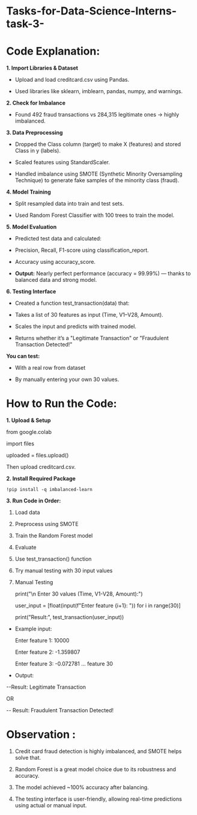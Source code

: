 # Tasks-for-Data-Science-Interns-task-3-

# **Code Explanation:**
 
 **1. Import Libraries & Dataset**
- Upload and load creditcard.csv using Pandas.

- Used libraries like sklearn, imblearn, pandas, numpy, and warnings.

 **2. Check for Imbalance**
- Found 492 fraud transactions vs 284,315 legitimate ones → highly imbalanced.

 **3. Data Preprocessing**
- Dropped the Class column (target) to make X (features) and stored Class in y (labels).

- Scaled features using StandardScaler.

- Handled imbalance using SMOTE (Synthetic Minority Oversampling Technique) to generate fake samples of the minority class (fraud).

**4. Model Training**
- Split resampled data into train and test sets.

- Used Random Forest Classifier with 100 trees to train the model.

 **5. Model Evaluation**
- Predicted test data and calculated:

- Precision, Recall, F1-score using classification_report.

- Accuracy using accuracy_score.

- **Output:** Nearly perfect performance (accuracy = 99.99%) — thanks to balanced data and strong model.

**6. Testing Interface**

- Created a function test_transaction(data) that:

- Takes a list of 30 features as input (Time, V1–V28, Amount).

- Scales the input and predicts with trained model.

- Returns whether it’s a "Legitimate Transaction" or "Fraudulent Transaction Detected!"

**You can test:**

- With a real row from dataset

- By manually entering your own 30 values.

# **How to Run the Code:**
 
**1. Upload & Setup**

   from google.colab
   
   import files
   
   uploaded = files.upload()
   
Then upload creditcard.csv.

**2. Install Required Package**

    !pip install -q imbalanced-learn

**3. Run Code in Order:**

1. Load data

2. Preprocess using SMOTE

3. Train the Random Forest model

4. Evaluate

5. Use test_transaction() function

6. Try manual testing with 30 input values

4. Manual Testing
   
   print("\n Enter 30 values (Time, V1-V28, Amount):")
   
   user_input = [float(input(f"Enter feature {i+1}: ")) for i in range(30)]
   
   print("Result:", test_transaction(user_input))
   
- Example input:
  
  Enter feature 1: 10000  

  Enter feature 2: -1.359807 

  Enter feature 3: -0.072781   ...  feature 30

 - Output:

 --Result: Legitimate Transaction  

OR  

-- Result: Fraudulent Transaction Detected!

 # **Observation :**
 
1. Credit card fraud detection is highly imbalanced, and SMOTE helps solve that.

2. Random Forest is a great model choice due to its robustness and accuracy.

3. The model achieved ~100% accuracy after balancing.

4. The testing interface is user-friendly, allowing real-time predictions using actual or manual input.
